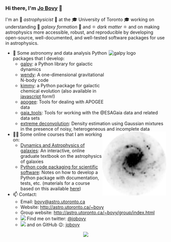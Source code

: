 ### Hi there, I'm [Jo Bovy](http://astro.utoronto.ca/~bovy) 👋

I'm an 🔭 _astrophysicist_ 🔭 at the 🎓 University of Toronto 🎓 working on understanding 🌌 _galaxy formation_ 🌌 and ⚛️ _dark matter_ ⚛️ and on making astrophysics more accessible, robust, and reproducible by developing open-source, well-documented, and well-tested software packages for use in astrophysics. 

<a href="http://www.galpy.org" target="_blank"><img align="right" src="https://galpy.readthedocs.io/en/latest/_static/galpy-logo-small.gif" alt="galpy logo" width=180px height=180px></a>

- 🔭 Some astronomy and data analysis Python packages that I develop:
  * [galpy](https://github.com/jobovy/galpy): a Python library for galactic dynamics
  * [wendy](https://github.com/jobovy/wendy): A one-dimensional gravitational N-body code
  * [kimmy](https://github.com/jobovy/kimmy): a Python package for galactic chemical evolution (also available in [javascript](https://github.com/jobovy/kimmy.js) form!)
  * [apogee](https://github.com/jobovy/apogee): Tools for dealing with APOGEE data
  * [gaia_tools](https://github.com/jobovy/gaia_tools): Tools for working with the @ESAGaia data and related data sets
  * [extreme deconvolution](https://github.com/jobovy/extreme-deconvolution): Density estimation using Gaussian mixtures in the presence of noisy, heterogeneous and incomplete data
<a href="http://astro.utoronto.ca/~bovy/AST1420/notes-2019/index.html" target="_blank"><img align="right" src="galaxy.png" alt="a galaxy" width=200px height=200px></a>  
- 👨‍🏫 Some online courses that I am working on:
  * [Dynamics and Astrophysics of galaxies](http://astro.utoronto.ca/~bovy/AST1420/notes-2019/index.html): An interactive, online graduate textbook on the astrophysics of galaxies
  * [Python code packaging for scientific software](https://pythonpackaging.info): Notes on how to develop a Python package with documentation, tests, etc. (materials for a course based on this available [here](https://github.com/jobovy/code-packaging-minicourse))
- 📫 Contact:
  * Email: bovy@astro.utoronto.ca
  * Website: http://astro.utoronto.ca/~bovy
  * Group website: http://astro.utoronto.ca/~bovy/group/index.html
  * <img src="https://cdn.jsdelivr.net/npm/simple-icons@3.0.1/icons/twitter.svg" width=20px> Find me on twitter: [@jobovy](https://twitter.com/jobovy)
  * <img src="https://cdn.jsdelivr.net/npm/simple-icons@3.0.1/icons/github.svg" width=20px> and on GitHub 😉: [jobovy](https://github.com/jobovy)

<p align="center"><img src="https://github-readme-stats.vercel.app/api?username=jobovy&show_icons=true&hide=[%22contribs%22]"></p>
